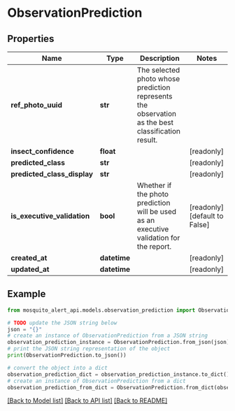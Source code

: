 # ObservationPrediction


## Properties

Name | Type | Description | Notes
------------ | ------------- | ------------- | -------------
**ref_photo_uuid** | **str** | The selected photo whose prediction represents the observation as the best classification result. | 
**insect_confidence** | **float** |  | [readonly] 
**predicted_class** | **str** |  | [readonly] 
**predicted_class_display** | **str** |  | [readonly] 
**is_executive_validation** | **bool** | Whether if the photo prediction will be used as an executive validation for the report. | [readonly] [default to False]
**created_at** | **datetime** |  | [readonly] 
**updated_at** | **datetime** |  | [readonly] 

## Example

```python
from mosquito_alert_api.models.observation_prediction import ObservationPrediction

# TODO update the JSON string below
json = "{}"
# create an instance of ObservationPrediction from a JSON string
observation_prediction_instance = ObservationPrediction.from_json(json)
# print the JSON string representation of the object
print(ObservationPrediction.to_json())

# convert the object into a dict
observation_prediction_dict = observation_prediction_instance.to_dict()
# create an instance of ObservationPrediction from a dict
observation_prediction_from_dict = ObservationPrediction.from_dict(observation_prediction_dict)
```
[[Back to Model list]](../README.md#documentation-for-models) [[Back to API list]](../README.md#documentation-for-api-endpoints) [[Back to README]](../README.md)


